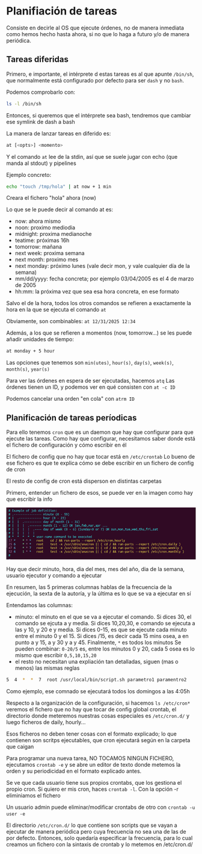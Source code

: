 # Planifiación de tareas
Consiste en decirle al OS que ejecute órdenes, no de manera inmediata
como hemos hecho hasta ahora, si no que lo haga a futuro y/o de manera periódica.

## Tareas diferidas
Primero, e importante, el intérprete d estas tareas es al que apunte
`/bin/sh`, que normalmente está configurado por defecto para ser `dash` 
y no `bash`.

Podemos comprobarlo con:

```bash
ls -l /bin/sh
```

Entonces, si queremos que el intérprete sea bash, tendremos que cambiar
ese symlink de dash a bash

La manera de lanzar tareas en diferido es:

```bash
at [<opts>] <momento>
```

Y el comando `at` lee de la stdin, así que se suele jugar con echo (que manda
al stdout) y pipelines

Ejemplo concreto:

```bash
echo "touch /tmp/hola" | at now + 1 min 
```

Creara el fichero "hola" ahora (now)

Lo que se le puede decir al comando at es:

- now: ahora mismo
- noon: proximo mediodia
- midnight: proxima medianoche
- teatime: próximas 16h
- tomorrow: mañana
- next week: proxima semana
- next month: proximo mes
- next monday: próximo lunes (vale decir mon, y vale cualquier día de la semana)
- mm/dd/yyyy: fecha concreta; por ejemplo 03/04/2005 es el 4 de marzo de 2005
- hh:mm: la próxima vez que sea esa hora concreta, en ese formato

Salvo el de la hora, todos los otros comandos se refieren a exactamente la hora
en la que se ejecuta el comando `at`

Obviamente, son combinables: `at 12/31/2025 12:34` 

Además, a los que se refieren a momentos (now, tomorrow...) se les puede
añadir unidades de tiempo:

```bash
at monday + 5 hour
```

Las opciones que tenemos son `min(utes)`, `hour(s)`, `day(s)`, `week(s)`, 
`month(s)`, `year(s)`

Para ver las órdenes en espera de ser ejecutadas, hacemos `atq`
Las órdenes tienen un ID, y podemos ver en qué consisten con
`at -c ID`

Podemos cancelar una orden "en cola" con `atrm ID`

## Planificación de tareas períodicas
Para ello tenemos `cron` que es un daemon que hay que configurar para 
que ejecute las tareas. Como hay que configurar, necesitamos saber donde
está el fichero de configuración y cómo escribir en él

El fichero de config que no hay que tocar está en `/etc/crontab`
Lo bueno de ese fichero es que te explica cómo se debe escribir en un
fichero de config de cron

El resto de config de cron está disperson en distintas carpetas

Primero, entender un fichero de esos, se puede ver en la imagen como hay que 
escribir la info

![crontab](./images/crontab.jpg "crontab")

Hay que decir minuto, hora, dia del mes, mes del año, dia de la semana, 
usuario ejecutor y comando a ejecutar

En resumen, las 5 primeras columnas hablas de la frecuencia de la ejecución,
la sexta de la autoría, y la última es lo que se va a ejecutar en sí

Entendamos las columnas:
- minuto: el minuto en el que se va a ejecutar el comando. Si dices 30,
    el comando se ejcuta a y media. Si dices 10,20,30, e comando se
    ejecuta a las y 10, y 20 e y media. Si dices 0-15, es que se ejecute
    cada minuto entre el minuto 0 y el 15. Si dices /15, es decir cada 15 mins
    osea, a en punto a y 15, a y 30 y a y 45. Finalmente, `*` es todos los minutos
    Se pueden combinar: `0-20/5` es, entre los minutos 0 y 20, cada 5
    osea es lo mismo que escribir `0,5,10,15,20`
- el resto no necesitan una expliación tan detalladas, siguen (mas o menos)
    las mismas reglas

```bash
5  4  *  *  7  root /usr/local/bin/script.sh parametro1 paramentro2
```

Como ejemplo, ese comnado se ejecutará todos los domingos a las 4:05h

Respecto a la organización de la configuración, si hacemos `ls /etc/cron*`
veremos el fichero que no hay que tocar de config global crontab,
el directorio donde meteremos nuestras cosas especiales 
es `/etc/cron.d/` y luego ficheros de daily, hourly...

Esos ficheros no deben tener cosas con el formato explicado; lo 
que contienen son scritps ejecutables, que cron ejecutará según en 
la carpeta que caigan

Para programar una nueva tarea, NO TOCAMOS NINGUN FICHERO, ejecutamos
`crontab -e` y se abre un editor de texto donde metemos la orden y 
su periodicidad en el formato explicado antes.

Se ve que cada usuario tiene sus propios crontabs, que los gestiona el propio
cron. Si quiero er mis cron, haces `crontab -l`. Con la opción -r eliminiamos
el fichero

Un usuario admin puede eliminar/modificar crontabs de otro con `crontab -u user -e`

El directorio `/etc/cron.d/`  lo que contiene son scripts que se vayan a ejecutar
de manera periódica pero cuya frecuencia no sea una de las de por defecto.
Entonces, solo quedaría especificar la frecuencia, para lo cual creamos un 
fichero con la sintaxis de crontab y lo metemos en /etc/cron.d/